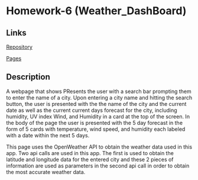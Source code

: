 # Homework-6 (Weather_DashBoard)
## Links

[Repository](https://github.com/Aladd616/Weather_Dashboard_ALL)

[Pages](https://aladd616.github.io/Weather_Dashboard_ALL/)

## Description

A webpage that shows PResents the user with a search bar prompting them to enter the name of a city.  Upon entering a city name and hitting the search button, the user is presented with the the name of the city and the current date as well as the current current days forecast for the city, including humidity, UV index Wind, and Humidity in a card at the top of the screen.  In the body of the page the user is presented with the 5 day forecast in the form of 5 cards with temperature, wind speed, and humidity each labeled with a date within the next 5 days.

This page uses the OpenWeather API to obtain the weather data used in this app.  Two api calls are used in this app.  The first is used to obtain the latitude and longitude data for the entered city and these 2 pieces of information are used as parameters in the second api call in order to obtain the most accurate weather data.



